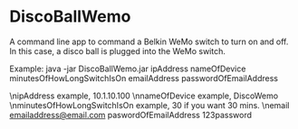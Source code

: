 # DiscoBallWemo
A command line app to command a Belkin WeMo switch to turn on and off. In this case, a disco ball is plugged into the WeMo switch. 

Example:
java -jar DiscoBallWemo.jar ipAddress nameOfDevice minutesOfHowLongSwitchIsOn emailAddress passwordOfEmailAddress

\nipAddress example, 10.1.10.100
\nnameOfDevice example, DiscoWemo
\nminutesOfHowLongSwitchIsOn example, 30 if you want 30 mins. 
\nemail emailaddress@email.com
paswordOfEmailAddress 123password
